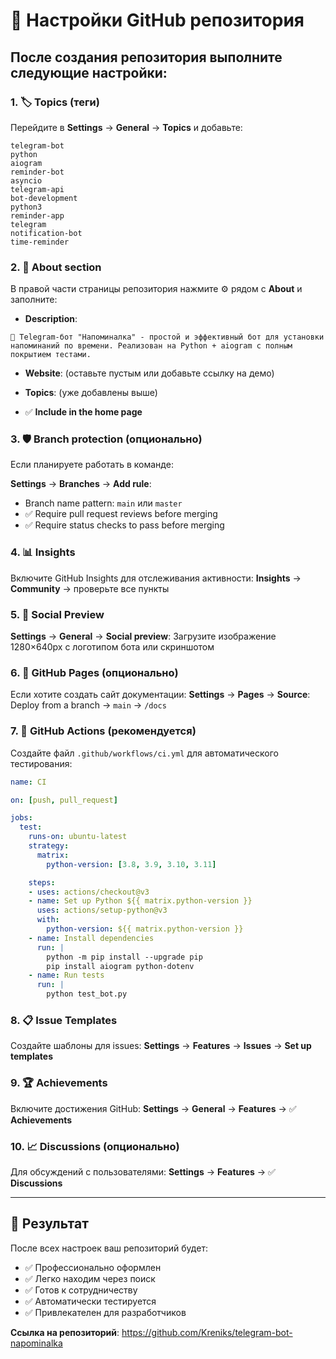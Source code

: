 # 🔧 Настройки GitHub репозитория

## После создания репозитория выполните следующие настройки:

### 1. 🏷️ Topics (теги)

Перейдите в **Settings** → **General** → **Topics** и добавьте:

```
telegram-bot
python
aiogram
reminder-bot
asyncio
telegram-api
bot-development
python3
reminder-app
telegram
notification-bot
time-reminder
```

### 2. 📝 About section

В правой части страницы репозитория нажмите ⚙️ рядом с **About** и заполните:

- **Description**: 
```
🤖 Telegram-бот "Напоминалка" - простой и эффективный бот для установки напоминаний по времени. Реализован на Python + aiogram с полным покрытием тестами.
```

- **Website**: (оставьте пустым или добавьте ссылку на демо)

- **Topics**: (уже добавлены выше)

- ✅ **Include in the home page**

### 3. 🛡️ Branch protection (опционально)

Если планируете работать в команде:

**Settings** → **Branches** → **Add rule**:
- Branch name pattern: `main` или `master`
- ✅ Require pull request reviews before merging
- ✅ Require status checks to pass before merging

### 4. 📊 Insights

Включите GitHub Insights для отслеживания активности:
**Insights** → **Community** → проверьте все пункты

### 5. 🔗 Social Preview

**Settings** → **General** → **Social preview**:
Загрузите изображение 1280×640px с логотипом бота или скриншотом

### 6. 📄 GitHub Pages (опционально)

Если хотите создать сайт документации:
**Settings** → **Pages** → **Source**: Deploy from a branch → `main` → `/docs`

### 7. 🤖 GitHub Actions (рекомендуется)

Создайте файл `.github/workflows/ci.yml` для автоматического тестирования:

```yaml
name: CI

on: [push, pull_request]

jobs:
  test:
    runs-on: ubuntu-latest
    strategy:
      matrix:
        python-version: [3.8, 3.9, 3.10, 3.11]

    steps:
    - uses: actions/checkout@v3
    - name: Set up Python ${{ matrix.python-version }}
      uses: actions/setup-python@v3
      with:
        python-version: ${{ matrix.python-version }}
    - name: Install dependencies
      run: |
        python -m pip install --upgrade pip
        pip install aiogram python-dotenv
    - name: Run tests
      run: |
        python test_bot.py
```

### 8. 📋 Issue Templates

Создайте шаблоны для issues:
**Settings** → **Features** → **Issues** → **Set up templates**

### 9. 🏆 Achievements

Включите достижения GitHub:
**Settings** → **General** → **Features** → ✅ **Achievements**

### 10. 📈 Discussions (опционально)

Для обсуждений с пользователями:
**Settings** → **Features** → ✅ **Discussions**

---

## 🎯 Результат

После всех настроек ваш репозиторий будет:
- ✅ Профессионально оформлен
- ✅ Легко находим через поиск
- ✅ Готов к сотрудничеству
- ✅ Автоматически тестируется
- ✅ Привлекателен для разработчиков

**Ссылка на репозиторий**: https://github.com/Kreniks/telegram-bot-napominalka
